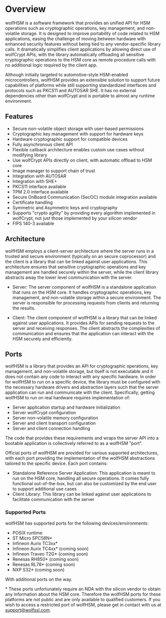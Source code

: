 # Overview 

wolfHSM is a software framework that provides an unified API for HSM operations
such as cryptographic operations, key management, and non-volatile storage.
It is designed to improve portability of code related to HSM applications,
easing the challenge of moving between hardware with enhanced security
features without being tied to any vendor-specific library calls. It
dramatically simplifies client applications by allowing direct use of wolfCrypt
APIs, with the library automatically offloading all sensitive cryptographic
operations to the HSM core as remote procedure calls with no additional logic
required by the client app.

Although initially targeted to automotive-style HSM-enabled microcontrollers,
wolfHSM provides an extensible solution to support future capabilities of
platforms while still supporting standardized interfaces and protocols such as
PKCS11 and AUTOSAR SHE. It has no external dependencies other than wolfCrypt and
is portable to almost any runtime environment.

## Features

- Secure non-volatile object storage with user-based permissions
- Cryptographic key management with support for hardware keys
- Hardware cryptographic support for compatible devices
- Fully asynchronous client API
- Flexible callback architecture enables custom use cases without modifying library
- Use wolfCrypt APIs directly on client, with automatic offload to HSM core
- Image manager to support chain of trust
- Integration with AUTOSAR
- Integration with SHE+
- PKCS11 interface available
- TPM 2.0 interface available
- Secure OnBoard Communication (SecOC) module integration available
- Certificate handling
- Symmetric and Asymmetric keys and cryptography
- Supports "crypto agility" by providing every algorithm implemented in wolfCrypt, not just those implemented by your silicon vendor
- FIPS 140-3 available

## Architecture

wolfHSM employs a client-server architecture where the server runs in a trusted
and secure environment (typically on an secure coprocessor) and the client is a library
that can be linked against user applications. This architecture ensures that
sensitive cryptographic operations and key management are handled securely
 within the server, while the client library abstracts away the lower level
communication with the server.

- Server: The server component of wolfHSM is a standalone application that runs
 on the HSM core. It handles cryptographic operations, key management, and
 non-volatile storage within a secure environment. The server is responsible
 for processing requests from clients and returning the results.

- Client: The client component of wolfHSM is a library that can be linked
 against user applications. It provides APIs for sending requests to the
 server and receiving responses. The client abstracts the complexities of
 communication and ensures that the application can interact with the HSM
 securely and efficiently.

## Ports

wolfHSM is a library that provides an API for cryptographic operations, key management, and non-volatile storage, but itself is not executable and it does not contain any code to interact with any specific hardware. In order for wolfHSM to run on a specific device, the library must be configured with the necessary hardware drivers and abstraction layers such that the server application can run and communicate with the client. Specifically, getting wolfHSM to run on real hardware requires implementation of:

- Server application startup and hardware initialization
- Server wolfCrypt configuration
- Server non-volatile memory configuration
- Server and client transport configuration
- Server and client connection handling

The code that provides these requirements and wraps the server API into a bootable application is collectively referred to as a wolfHSM "port".

Official ports of wolfHSM are provided for various supported architectures, with each port providing the implementation of the wolfHSM abstractions tailored to the specific device. Each port contains:

- Standalone Reference Server Application: This application is meant to run on the HSM core, handling all secure operations. It comes fully functional out-of-the-box, but can also be customized by the end user to support additional use cases
- Client Library: This library can be linked against user applications to facilitate communication with the server

### Supported Ports

wolfHSM has supported ports for the following devices/environments:

- POSIX runtime
- ST Micro SPC58N\*
- Infineon Aurix TC3xx\*
- Infineon Aurix TC4xx\* (coming soon)
- Infineon Traveo T2G\* (coming soon)
- Renesas RH850\* (coming soon)
- Renesas RL78\* (coming soon)
- NXP S32\* (coming soon)

With additional ports on the way.

\* These ports unfortunately require an NDA with the silicon vendor to obtain any information about the HSM core. Therefore the wolfHSM ports for these platforms are not public and are only available to qualified customers. If you wish to access a restricted port of wolfHSM, please get in contact with us at support@wolfssl.com.
